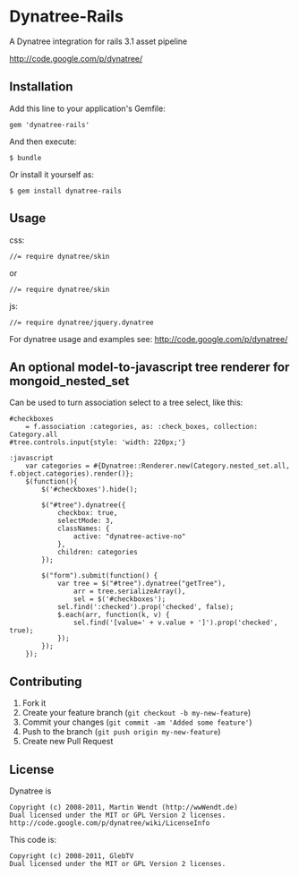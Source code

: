 # Dynatree-Rails

A Dynatree integration for rails 3.1 asset pipeline

http://code.google.com/p/dynatree/

## Installation

Add this line to your application's Gemfile:

    gem 'dynatree-rails'

And then execute:

    $ bundle

Or install it yourself as:

    $ gem install dynatree-rails

## Usage

css:

    //= require dynatree/skin

or

    //= require dynatree/skin
    
js:

    //= require dynatree/jquery.dynatree

For dynatree usage and examples see: http://code.google.com/p/dynatree/

## An optional model-to-javascript tree renderer for mongoid_nested_set

Can be used to turn association select to a tree select, like this:
    
    
    
    #checkboxes
        = f.association :categories, as: :check_boxes, collection: Category.all
    #tree.controls.input{style: 'width: 220px;'}

    :javascript
        var categories = #{Dynatree::Renderer.new(Category.nested_set.all, f.object.categories).render()};
        $(function(){
            $('#checkboxes').hide();

            $("#tree").dynatree({
                checkbox: true,
                selectMode: 3,
                classNames: {
                    active: "dynatree-active-no"
                },
                children: categories
            });

            $("form").submit(function() {
                var tree = $("#tree").dynatree("getTree"),
                    arr = tree.serializeArray(),
                    sel = $('#checkboxes');
                sel.find(':checked').prop('checked', false);
                $.each(arr, function(k, v) {
                    sel.find('[value=' + v.value + ']').prop('checked', true);
                });
            });
        });

## Contributing

1. Fork it
2. Create your feature branch (`git checkout -b my-new-feature`)
3. Commit your changes (`git commit -am 'Added some feature'`)
4. Push to the branch (`git push origin my-new-feature`)
5. Create new Pull Request

## License

Dynatree is

	Copyright (c) 2008-2011, Martin Wendt (http://wwWendt.de)
	Dual licensed under the MIT or GPL Version 2 licenses.
	http://code.google.com/p/dynatree/wiki/LicenseInfo
    
This code is:

	Copyright (c) 2008-2011, GlebTV
	Dual licensed under the MIT or GPL Version 2 licenses.